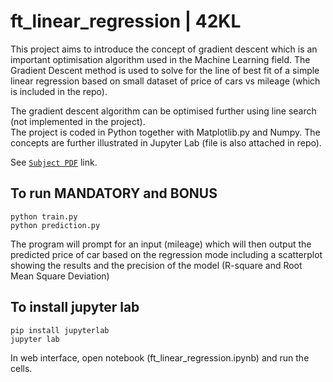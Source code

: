 # ft_linear_regression | 42KL

This project aims to introduce the concept of gradient descent which is an important optimisation algorithm used in the Machine Learning field. The Gradient Descent method is used to solve for the line of best fit of a simple linear regression based on small dataset of price of cars vs mileage (which is included in the repo).

The gradient descent algorithm can be optimised further using line search (not implemented in the project).  
The project is coded in Python together with Matplotlib.py and Numpy. The concepts are further illustrated in Jupyter Lab (file is also attached in repo).

See [`Subject PDF`](https://github.com/mseong123/ft_linear_regression/blob/master/en.subject.pdf) link.

## To run MANDATORY and BONUS
```
python train.py
python prediction.py
```
The program will prompt for an input (mileage) which will then output the predicted price of car based on the regression mode including a scatterplot showing the results and the precision of the model (R-square and Root Mean Square Deviation)

## To install jupyter lab
```
pip install jupyterlab
jupyter lab
```

In web interface, open notebook (ft_linear_regression.ipynb) and run the cells.
